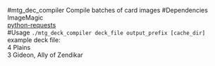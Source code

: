 #mtg_dec_compiler
Compile batches of card images
#Dependencies
ImageMagic  
[python-requests](python-requests.org)  
#Usage
`./mtg_deck_compiler deck_file output_prefix [cache_dir]`  
example deck file:  
4 Plains  
3 Gideon, Ally of Zendikar
